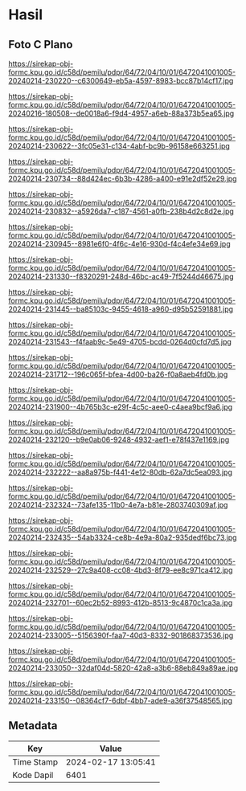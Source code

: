 # Hasil

## Foto C Plano

https://sirekap-obj-formc.kpu.go.id/c58d/pemilu/pdpr/64/72/04/10/01/6472041001005-20240214-230220--c6300649-eb5a-4597-8983-bcc87b14cf17.jpg

https://sirekap-obj-formc.kpu.go.id/c58d/pemilu/pdpr/64/72/04/10/01/6472041001005-20240216-180508--de0018a6-f9d4-4957-a6eb-88a373b5ea65.jpg

https://sirekap-obj-formc.kpu.go.id/c58d/pemilu/pdpr/64/72/04/10/01/6472041001005-20240214-230622--3fc05e31-c134-4abf-bc9b-96158e663251.jpg

https://sirekap-obj-formc.kpu.go.id/c58d/pemilu/pdpr/64/72/04/10/01/6472041001005-20240214-230734--88d424ec-6b3b-4286-a400-e91e2df52e29.jpg

https://sirekap-obj-formc.kpu.go.id/c58d/pemilu/pdpr/64/72/04/10/01/6472041001005-20240214-230832--a5926da7-c187-4561-a0fb-238b4d2c8d2e.jpg

https://sirekap-obj-formc.kpu.go.id/c58d/pemilu/pdpr/64/72/04/10/01/6472041001005-20240214-230945--8981e6f0-4f6c-4e16-930d-f4c4efe34e69.jpg

https://sirekap-obj-formc.kpu.go.id/c58d/pemilu/pdpr/64/72/04/10/01/6472041001005-20240214-231330--f8320291-248d-46bc-ac49-7f5244d46675.jpg

https://sirekap-obj-formc.kpu.go.id/c58d/pemilu/pdpr/64/72/04/10/01/6472041001005-20240214-231445--ba85103c-9455-4618-a960-d95b52591881.jpg

https://sirekap-obj-formc.kpu.go.id/c58d/pemilu/pdpr/64/72/04/10/01/6472041001005-20240214-231543--f4faab9c-5e49-4705-bcdd-0264d0cfd7d5.jpg

https://sirekap-obj-formc.kpu.go.id/c58d/pemilu/pdpr/64/72/04/10/01/6472041001005-20240214-231712--196c065f-bfea-4d00-ba26-f0a8aeb4fd0b.jpg

https://sirekap-obj-formc.kpu.go.id/c58d/pemilu/pdpr/64/72/04/10/01/6472041001005-20240214-231900--4b765b3c-e29f-4c5c-aee0-c4aea9bcf9a6.jpg

https://sirekap-obj-formc.kpu.go.id/c58d/pemilu/pdpr/64/72/04/10/01/6472041001005-20240214-232120--b9e0ab06-9248-4932-aef1-e78f437e1169.jpg

https://sirekap-obj-formc.kpu.go.id/c58d/pemilu/pdpr/64/72/04/10/01/6472041001005-20240214-232222--aa8a975b-f441-4e12-80db-62a7dc5ea093.jpg

https://sirekap-obj-formc.kpu.go.id/c58d/pemilu/pdpr/64/72/04/10/01/6472041001005-20240214-232324--73afe135-11b0-4e7a-b81e-2803740309af.jpg

https://sirekap-obj-formc.kpu.go.id/c58d/pemilu/pdpr/64/72/04/10/01/6472041001005-20240214-232435--54ab3324-ce8b-4e9a-80a2-935dedf6bc73.jpg

https://sirekap-obj-formc.kpu.go.id/c58d/pemilu/pdpr/64/72/04/10/01/6472041001005-20240214-232529--27c9a408-cc08-4bd3-8f79-ee8c971ca412.jpg

https://sirekap-obj-formc.kpu.go.id/c58d/pemilu/pdpr/64/72/04/10/01/6472041001005-20240214-232701--60ec2b52-8993-412b-8513-9c4870c1ca3a.jpg

https://sirekap-obj-formc.kpu.go.id/c58d/pemilu/pdpr/64/72/04/10/01/6472041001005-20240214-233005--5156390f-faa7-40d3-8332-901868373536.jpg

https://sirekap-obj-formc.kpu.go.id/c58d/pemilu/pdpr/64/72/04/10/01/6472041001005-20240214-233050--32daf04d-5820-42a8-a3b6-88eb849a89ae.jpg

https://sirekap-obj-formc.kpu.go.id/c58d/pemilu/pdpr/64/72/04/10/01/6472041001005-20240214-233150--08364cf7-6dbf-4bb7-ade9-a36f37548565.jpg


## Metadata

| Key        | Value               |
| ---------- | ------------------- |
| Time Stamp | 2024-02-17 13:05:41 |
| Kode Dapil | 6401                |



